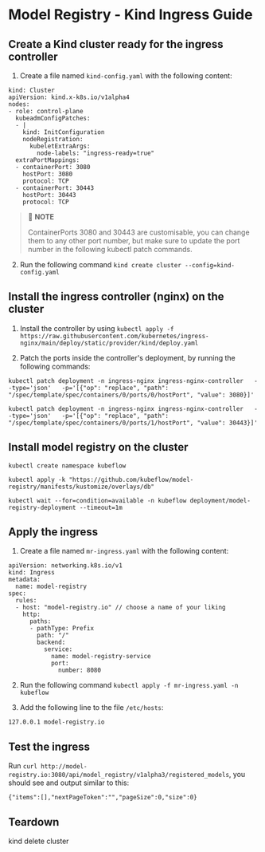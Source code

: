 # Model Registry - Kind Ingress Guide

## Create a Kind cluster ready for the ingress controller

1. Create a file named `kind-config.yaml` with the following content:

```
kind: Cluster
apiVersion: kind.x-k8s.io/v1alpha4
nodes:
- role: control-plane
  kubeadmConfigPatches:
  - |
    kind: InitConfiguration
    nodeRegistration:
      kubeletExtraArgs:
        node-labels: "ingress-ready=true"
  extraPortMappings:
  - containerPort: 3080
    hostPort: 3080
    protocol: TCP
  - containerPort: 30443
    hostPort: 30443
    protocol: TCP
```

> 📖 **NOTE**
>
> ContainerPorts 3080 and 30443 are customisable, you can change them to any other port number, but make sure to update the port number in the following kubectl patch commands.

2. Run the following command `kind create cluster --config=kind-config.yaml`

## Install the ingress controller (nginx) on the cluster

1. Install the controller by using `kubectl apply -f https://raw.githubusercontent.com/kubernetes/ingress-nginx/main/deploy/static/provider/kind/deploy.yaml`


2. Patch the ports inside the controller's deployment, by running the following commands:

```
kubectl patch deployment -n ingress-nginx ingress-nginx-controller   --type='json'   -p='[{"op": "replace", "path": "/spec/template/spec/containers/0/ports/0/hostPort", "value": 3080}]'

kubectl patch deployment -n ingress-nginx ingress-nginx-controller   --type='json'   -p='[{"op": "replace", "path": "/spec/template/spec/containers/0/ports/1/hostPort", "value": 30443}]'
```

## Install model registry on the cluster

`kubectl create namespace kubeflow`

`kubectl apply -k "https://github.com/kubeflow/model-registry/manifests/kustomize/overlays/db"`

`kubectl wait --for=condition=available -n kubeflow deployment/model-registry-deployment --timeout=1m`

## Apply the ingress

1. Create a file named `mr-ingress.yaml` with the following content:

```
apiVersion: networking.k8s.io/v1
kind: Ingress
metadata:
  name: model-registry
spec:
  rules:
  - host: "model-registry.io" // choose a name of your liking
    http:
      paths:
      - pathType: Prefix
        path: "/"
        backend:
          service:
            name: model-registry-service
            port:
              number: 8080
```

2. Run the following command `kubectl apply -f mr-ingress.yaml -n kubeflow`

3. Add the following line to the file `/etc/hosts`:

`127.0.0.1 model-registry.io`

## Test the ingress

Run `curl http://model-registry.io:3080/api/model_registry/v1alpha3/registered_models`, you should see and output similar to this:

```
{"items":[],"nextPageToken":"","pageSize":0,"size":0}
```

## Teardown

kind delete cluster
